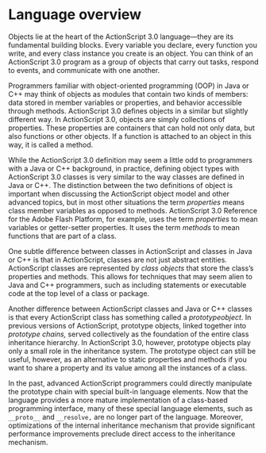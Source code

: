# Language overview

Objects lie at the heart of the ActionScript 3.0 language—they are its
fundamental building blocks. Every variable you declare, every function you
write, and every class instance you create is an object. You can think of an
ActionScript 3.0 program as a group of objects that carry out tasks, respond to
events, and communicate with one another.

Programmers familiar with object-oriented programming (OOP) in Java or C++ may
think of objects as modules that contain two kinds of members: data stored in
member variables or properties, and behavior accessible through methods.
ActionScript 3.0 defines objects in a similar but slightly different way. In
ActionScript 3.0, objects are simply collections of properties. These properties
are containers that can hold not only data, but also functions or other objects.
If a function is attached to an object in this way, it is called a method.

While the ActionScript 3.0 definition may seem a little odd to programmers with
a Java or C++ background, in practice, defining object types with ActionScript
3.0 classes is very similar to the way classes are defined in Java or C++. The
distinction between the two definitions of object is important when discussing
the ActionScript object model and other advanced topics, but in most other
situations the term _properties_ means class member variables as opposed to
methods. ActionScript 3.0 Reference for the Adobe Flash Platform, for example,
uses the term _properties_ to mean variables or getter-setter properties. It
uses the term _methods_ to mean functions that are part of a class.

One subtle difference between classes in ActionScript and classes in Java or C++
is that in ActionScript, classes are not just abstract entities. ActionScript
classes are represented by _class objects_ that store the class’s properties and
methods. This allows for techniques that may seem alien to Java and C++
programmers, such as including statements or executable code at the top level of
a class or package.

Another difference between ActionScript classes and Java or C++ classes is that
every ActionScript class has something called a _prototypeobject_. In previous
versions of ActionScript, prototype objects, linked together into _prototype
chains,_ served collectively as the foundation of the entire class inheritance
hierarchy. In ActionScript 3.0, however, prototype objects play only a small
role in the inheritance system. The prototype object can still be useful,
however, as an alternative to static properties and methods if you want to share
a property and its value among all the instances of a class.

In the past, advanced ActionScript programmers could directly manipulate the
prototype chain with special built-in language elements. Now that the language
provides a more mature implementation of a class-based programming interface,
many of these special language elements, such as `__proto__` and `__resolve,`
are no longer part of the language. Moreover, optimizations of the internal
inheritance mechanism that provide significant performance improvements preclude
direct access to the inheritance mechanism.
